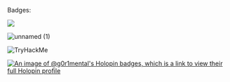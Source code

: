 Badges:
  
<img src="https://user-images.githubusercontent.com/81675662/225534899-c6891472-7c44-4d86-a713-601ceb45a18d.png">




![unnamed (1)](https://user-images.githubusercontent.com/81675662/225535180-7d8a9e2f-8371-4f28-abe1-b15429a0d095.png)


<img src="https://tryhackme-badges.s3.amazonaws.com/g0r1mental.png" alt="TryHackMe">

[![An image of @g0r1mental's Holopin badges, which is a link to view their full Holopin profile](https://holopin.me/g0r1mental)](https://holopin.io/@g0r1mental)
